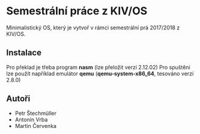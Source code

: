 # Semestr&aacute;ln&iacute; pr&aacute;ce z KIV/OS

Minimalistick&yacute; OS, kter&yacute; je vytvo&rcaron; v r&aacute;mci semestr&aacute;ln&iacute; pr&aacute; 2017/2018 z KIV/OS.

## Instalace

Pro p&rcaron;eklad je t&rcaron;eba program **nasm** (lze p&rcaron;elo&zcaron;it verz&iacute; 2.12.02)
Pro spu&scaron;t&ecaron;n&iacute; lze pou&zcaron;&iacute;t nap&rcaron;&iacute;klad emul&aacute;tor **qemu** (**qemu-system-x86\_64**, tesov&aacute;no verz&iacute; 2.8.0)

## Auto&rcaron;i

* Petr &Scaron;techm&uuml;ller
* Anton&iacute;n Vrba
* Martin &Ccaron;ervenka
